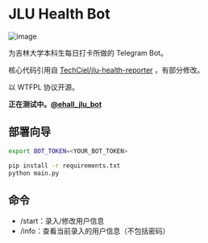 # JLU Health Bot

![image](https://user-images.githubusercontent.com/8667822/90133379-efbf8280-dda1-11ea-9182-809572e7e258.png)

为吉林大学本科生每日打卡所做的 Telegram Bot。

核心代码引用自 [TechCiel/jlu-health-reporter](https://github.com/TechCiel/jlu-health-reporter) ，有部分修改。

以 WTFPL 协议开源。

**正在测试中。[@ehall_jlu_bot](http://t.me/ehall_jlu_bot)**

## 部署向导

```bash
export BOT_TOKEN=<YOUR_BOT_TOKEN>

pip install -r requirements.txt
python main.py
```

## 命令
- /start：录入/修改用户信息
- /info：查看当前录入的用户信息（不包括密码）